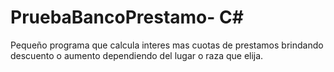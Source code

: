 # PruebaBancoPrestamo- C#
Pequeño programa que calcula interes mas cuotas de prestamos brindando descuento o aumento dependiendo del lugar o raza que elija.
